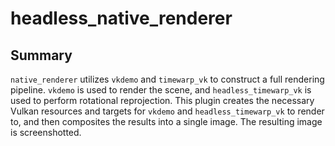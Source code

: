 # headless_native_renderer
## Summary
`native_renderer` utilizes `vkdemo` and `timewarp_vk` to construct a full rendering pipeline. `vkdemo` is used to render the scene, and `headless_timewarp_vk` is used to perform rotational reprojection. This plugin creates the necessary Vulkan resources and targets for `vkdemo` and `headless_timewarp_vk` to render to, and then composites the results into a single image. The resulting image is screenshotted.